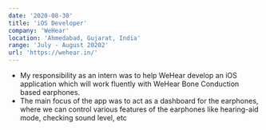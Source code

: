 ```yaml
---
date: '2020-08-30'
title: 'iOS Developer'
company: 'WeHear'
location: 'Ahmedabad, Gujarat, India'
range: 'July - August 20202'
url: 'https://wehear.in/'
---
```


- My responsibility as an intern was to help WeHear develop an iOS application which will work fluently with WeHear Bone Conduction based earphones. 
- The main focus of the app was to act as a dashboard for the earphones, where we can control various features of the earphones like hearing-aid mode, checking sound level, etc

